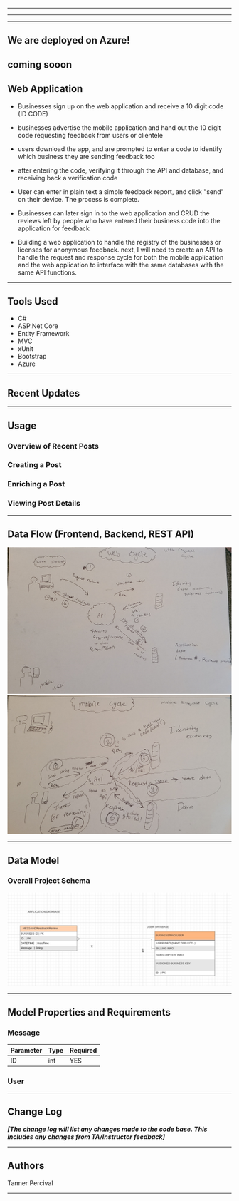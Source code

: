
---------------------------------
---------------------------------


---------------------------------
## We are deployed on Azure!

coming sooon
---------------------------------
## Web Application
- Businesses sign up on the web application and receive a 10 digit code (ID CODE)
- businesses advertise the mobile application and hand out the 10 digit code requesting feedback from users or clientele
- users download the app, and are prompted to enter a code to identify which business they are sending feedback too
- after entering the code, verifying it through the API and database, and receiving back a verification code
- User can enter in plain text a simple feedback report, and click "send" on their device. The process is complete.

- Businesses can later sign in to the web application and CRUD the reviews left by people who have entered their business code into the application for feedback


- Building a web application to handle the registry of the businesses or licenses for anonymous feedback. next, I will need to create an API to handle the request and response cycle for both the mobile application and the web application to interface with the same databases with the same API functions.


---------------------------------

## Tools Used


- C#
- ASP.Net Core
- Entity Framework
- MVC
- xUnit
- Bootstrap
- Azure


---------------------------------

## Recent Updates
---------------------------------

## Usage


### Overview of Recent Posts


### Creating a Post


### Enriching a Post


### Viewing Post Details


---------------------------
## Data Flow (Frontend, Backend, REST API)
![Web flow](Web-flow.jpg)
![Mobile flow](Mobile-flow.jpg)



---------------------------
## Data Model

### Overall Project Schema
![Design](ERD-Feedback.JPG)



---------------------------
## Model Properties and Requirements

### Message

| Parameter | Type | Required |
| --- | --- | --- |
| ID  | int | YES |



### User


---------------------------

## Change Log
***[The change log will list any changes made to the code base. This includes any changes from TA/Instructor feedback]***


------------------------------

## Authors
Tanner Percival

------------------------------

